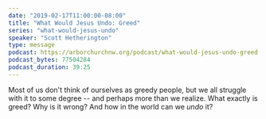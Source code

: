 ```yaml
---
date: "2019-02-17T11:00:00-08:00"
title: "What Would Jesus Undo: Greed"
series: "what-would-jesus-undo"
speaker: "Scott Hetherington"
type: message
podcast: https://arborchurchnw.org/podcast/what-would-jesus-undo-greed.mp3
podcast_bytes: 77504284
podcast_duration: 39:25
---
```


Most of us don't think of ourselves as greedy people, but we all struggle with it to some degree -- and perhaps more
than we realize. What exactly is greed? Why is it wrong? And how in the world can we *undo* it?
